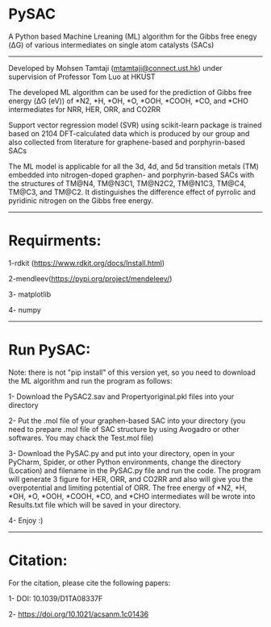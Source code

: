 # PySAC
A Python based Machine Lreaning (ML) algorithm for the Gibbs free enegy (ΔG) of various intermediates on single atom catalysts (SACs)
************************************************************
Developed by Mohsen Tamtaji (mtamtaji@connect.ust.hk) under supervision of Professor Tom Luo at HKUST

The developed ML algorithm can be used for the prediction of Gibbs free energy (ΔG (eV)) of *N2, *H, *OH, *O, *OOH, *COOH, *CO, and *CHO intermediates for NRR, HER, ORR, and CO2RR

Support vector regression model (SVR) using scikit-learn package is trained based on 2104 DFT-calculated data which is produced by our group and also collected from literature for graphene-based and porphyrin-based SACs

The ML model is applicable for all the 3d, 4d, and 5d transition metals (TM) embedded into nitrogen-doped graphen- and porphyrin-based SACs with the structures of TM@N4, TM@N3C1, TM@N2C2, TM@N1C3, TM@C4, TM@C3, and TM@C2. It distinguishes the difference effect of pyrrolic and pyridinic nitrogen on the Gibbs free energy.

************************************************************

# Requirments:

1-rdkit (https://www.rdkit.org/docs/Install.html)

2-mendleev(https://pypi.org/project/mendeleev/)

3- matplotlib

4- numpy

************************************************************

# Run PySAC:

Note: there is not "pip install" of this version yet, so you need to download the ML algorithm and run the program as follows:

1- Download the PySAC2.sav and Propertyoriginal.pkl files into your directory

2- Put the .mol file of your graphen-based SAC into your directory (you need to prepare .mol file of SAC structure by using Avogadro or other softwares. You may chack the Test.mol file)

3- Download the PySAC.py and put into your directory, open in your PyCharm, Spider, or other Python environments, change the directory (Location) and filename in the PySAC.py file and run the code. The program will generate 3 figure for HER, ORR, and CO2RR and also will give you the overpotential and limiting potential of ORR. The free energy of *N2, *H, *OH, *O, *OOH, *COOH, *CO, and *CHO intermediates will be wrote into Results.txt file which will be saved in your directory.

4- Enjoy :)

************************************************************

# Citation:

For the citation, please cite the following papers:

1- DOI: 10.1039/D1TA08337F 

2- https://doi.org/10.1021/acsanm.1c01436
